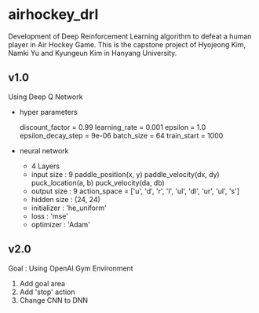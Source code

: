 # airhockey_drl
Development of Deep Reinforcement Learning algorithm to defeat a human player in Air Hockey Game.
This is the capstone project of Hyojeong Kim, Namki Yu and Kyungeun Kim in Hanyang University.

## v1.0
Using Deep Q Network

* hyper parameters

    discount_factor = 0.99
    learning_rate = 0.001
    epsilon = 1.0
    epsilon_decay_step = 9e-06
    batch_size = 64
    train_start = 1000

* neural network
    - 4 Layers
    - input size : 9
        paddle_position(x, y)
        paddle_velocity(dx, dy)
        puck_location(a, b)
        puck_velocity(da, db)
    - output size : 9
        action_space = ['u', 'd', 'r', 'l', 'ul', 'dl', 'ur', 'ul', 's']
    - hidden size : (24, 24)
    - initializer : 'he_uniform' 
    - loss : 'mse'
    - optimizer : 'Adam'

## v2.0
Goal : Using OpenAI Gym Environment
1. Add goal area
2. Add 'stop' action
3. Change CNN to DNN
